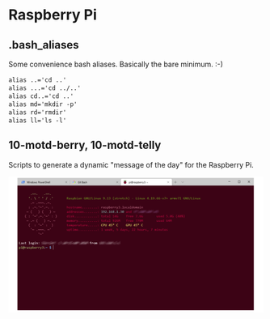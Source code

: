 # Raspberry Pi

## .bash_aliases
Some convenience bash aliases. Basically the bare minimum. :-)
```
alias ..='cd ..'
alias ...='cd ../..'
alias cd..='cd ..'
alias md='mkdir -p'
alias rd='rmdir'
alias ll='ls -l'
```

## 10-motd-berry, 10-motd-telly
Scripts to generate a dynamic "message of the day" for the Raspberry Pi.

![dynamic motd](motd.png)